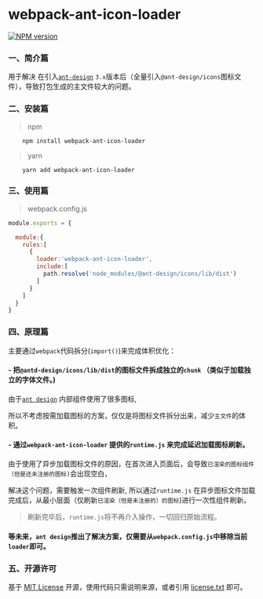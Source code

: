 ﻿# webpack-ant-icon-loader

[![NPM version][npm-image]][npm-url]


### 一、简介篇

用于解决 在引入[`ant-design`](https://ant-design.gitee.io/index-cn) `3.x`版本后（全量引入`@ant-design/icons`图标文件），导致打包生成的主文件较大的问题。


### 二、安装篇

> npm

```shell
    npm install webpack-ant-icon-loader
```

> yarn

```shell
    yarn add webpack-ant-icon-loader
```
     

### 三、使用篇

> webpack.config.js

```js
module.exports = {

  module:{
    rules:[
      {
        loader:'webpack-ant-icon-loader',
        include:[
          path.resolve('node_modules/@ant-design/icons/lib/dist')
        ]
      }
    ]
  }
}

```

### 四、原理篇

主要通过`webpack`代码拆分(`import()`)来完成体积优化：

#### - 把`@antd-design/icons/lib/dist`的图标文件拆成独立的`chunk` （类似于加载独立的字体文件。)

由于[`ant design`](https://ant-design.gitee.io/index-cn) 内部组件使用了很多图标,

 所以不考虑按需加载图标的方案，仅仅是将图标文件拆分出来，减少`主文件`的体积。

#### - 通过`webpack-ant-icon-loader` 提供的`runtime.js` 来完成延迟加载图标刷新。

 由于使用了异步加载图标文件的原因，在首次进入页面后，会导致`已渲染的图标组件（但是还未注册的图标)`会出现空白，

 解决这个问题，需要触发一次组件刷新, 所以通过`runtime.js` 在异步图标文件加载完成后，从最小层面（仅刷新`已渲染（但是未注册的）的图标`)进行一次性组件刷新。

> 刷新完毕后，`runtime.js`将不再介入操作，一切回归原始流程。


#### 等未来，`ant design`推出了解决方案，仅需要从`webpack.config.js`中移除当前`loader`即可。


### 五、开源许可
基于 [MIT License](http://zh.wikipedia.org/wiki/MIT_License) 开源，使用代码只需说明来源，或者引用 [license.txt](https://github.com/sofish/typo.css/blob/master/license.txt) 即可。

[npm-url]: https://www.npmjs.com/package/webpack-ant-icon-loader
[npm-image]: https://img.shields.io/npm/v/webpack-ant-icon-loader.svg
